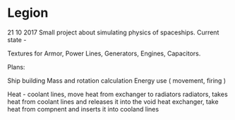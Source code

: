 # Legion

21 10 2017
Small project about simulating physics of spaceships. Current state - 

Textures for Armor, Power Lines, Generators, Engines, Capacitors.



Plans: 

Ship building
Mass and rotation calculation
Energy use ( movement, firing )


Heat - 
coolant lines, move heat from exchanger to radiators
radiators, takes heat from coolant lines and releases it into the void
heat exchanger, take heat from compnent and inserts it into cooland lines

